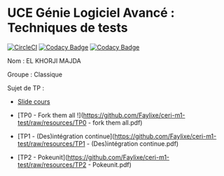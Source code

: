 # UCE Génie Logiciel Avancé : Techniques de tests

[![CircleCI](https://circleci.com/gh/majdaelkhorji/ceri-m1-test.svg?style=svg)](https://circleci.com/gh/majdaelkhorji/ceri-m1-test)
[![Codacy Badge](https://api.codacy.com/project/badge/Grade/54f4c9c34374499892f45d8e63f20bf7)](https://www.codacy.com/app/majdaelkhorji/ceri-m1-test?utm_source=github.com&amp;utm_medium=referral&amp;utm_content=majdaelkhorji/ceri-m1-test&amp;utm_campaign=Badge_Grade)
[![Codacy Badge](https://api.codacy.com/project/badge/Coverage/54f4c9c34374499892f45d8e63f20bf7)](https://www.codacy.com/app/majdaelkhorji/ceri-m1-test?utm_source=github.com&utm_medium=referral&utm_content=majdaelkhorji/ceri-m1-test&utm_campaign=Badge_Coverage)


Nom : EL KHORJI MAJDA

Groupe : Classique




Sujet de TP : 

- [Slide cours](https://github.com/Faylixe/ceri-m1-test/blob/resources/Technique%20de%20tests.pdf)

- [TP0 - Fork them all !](https://github.com/Faylixe/ceri-m1-test/raw/resources/TP0 - fork them all.pdf)
- [TP1 - (Des)intégration continue](https://github.com/Faylixe/ceri-m1-test/raw/resources/TP1 - (Des)intégration continue.pdf)
- [TP2 - Pokeunit](https://github.com/Faylixe/ceri-m1-test/raw/resources/TP2 - Pokeunit.pdf)

